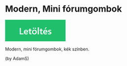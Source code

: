 # Modern, Mini fórumgombok

[![Letöltés](res/download.png)](https://github.com/ucoztaska/grafika/raw/master/downloads/[IntoShop]Mini_forumgombok.zip)

Modern, mini fórumgombok, kék színben. 

(by AdamS)
